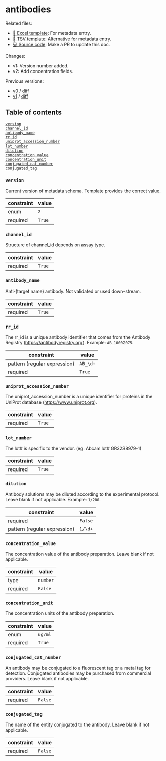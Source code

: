 # antibodies

Related files:

- [📝 Excel template](https://raw.githubusercontent.com/hubmapconsortium/ingest-validation-tools/master/docs/antibodies/antibodies.xlsx): For metadata entry.
- [📝 TSV template](https://raw.githubusercontent.com/hubmapconsortium/ingest-validation-tools/master/docs/antibodies/antibodies.tsv): Alternative for metadata entry.
- [💻 Source code](https://github.com/hubmapconsortium/ingest-validation-tools/edit/master/src/ingest_validation_tools/table-schemas/antibodies.yaml): Make a PR to update this doc.

Changes:
- v1: Version number added.
- v2: Add concentration fields.

Previous versions:

- [v0](https://github.com/hubmapconsortium/ingest-validation-tools/tree/antibodies-v0/docs/antibodies) / [diff](https://github.com/hubmapconsortium/ingest-validation-tools/compare/antibodies-v0...master)
- [v1](https://github.com/hubmapconsortium/ingest-validation-tools/tree/antibodies-v1/docs/antibodies) / [diff](https://github.com/hubmapconsortium/ingest-validation-tools/compare/antibodies-v1...master)

## Table of contents
[`version`](#version)<br>
[`channel_id`](#channel_id)<br>
[`antibody_name`](#antibody_name)<br>
[`rr_id`](#rr_id)<br>
[`uniprot_accession_number`](#uniprot_accession_number)<br>
[`lot_number`](#lot_number)<br>
[`dilution`](#dilution)<br>
[`concentration_value`](#concentration_value)<br>
[`concentration_unit`](#concentration_unit)<br>
[`conjugated_cat_number`](#conjugated_cat_number)<br>
[`conjugated_tag`](#conjugated_tag)<br></details>

### `version`
Current version of metadata schema. Template provides the correct value.

| constraint | value |
| --- | --- |
| enum | `2` |
| required | `True` |

### `channel_id`
Structure of channel_id depends on assay type.

| constraint | value |
| --- | --- |
| required | `True` |

### `antibody_name`
Anti-(target name) antibody. Not validated or used down-stream.

| constraint | value |
| --- | --- |
| required | `True` |

### `rr_id`
The rr_id is a unique antibody identifier that comes from the Antibody Registry (https://antibodyregistry.org). Example: `AB_10002075`.

| constraint | value |
| --- | --- |
| pattern (regular expression) | `AB_\d+` |
| required | `True` |

### `uniprot_accession_number`
The uniprot_accession_number is a unique identifier for proteins in the UniProt database (https://www.uniprot.org).

| constraint | value |
| --- | --- |
| required | `True` |

### `lot_number`
The lot# is specific to the vendor. (eg: Abcam lot# GR3238979-1)

| constraint | value |
| --- | --- |
| required | `True` |

### `dilution`
Antibody solutions may be diluted according to the experimental protocol. Leave blank if not applicable. Example: `1/200`.

| constraint | value |
| --- | --- |
| required | `False` |
| pattern (regular expression) | `1/\d+` |

### `concentration_value`
The concentration value of the antibody preparation. Leave blank if not applicable.

| constraint | value |
| --- | --- |
| type | `number` |
| required | `False` |

### `concentration_unit`
The concentration units of the antibody preparation.

| constraint | value |
| --- | --- |
| enum | `ug/ml` |
| required | `True` |

### `conjugated_cat_number`
An antibody may be conjugated to a fluorescent tag or a metal tag for detection. Conjugated antibodies may be purchased from commercial providers. Leave blank if not applicable.

| constraint | value |
| --- | --- |
| required | `False` |

### `conjugated_tag`
The name of the entity conjugated to the antibody. Leave blank if not applicable.

| constraint | value |
| --- | --- |
| required | `False` |
